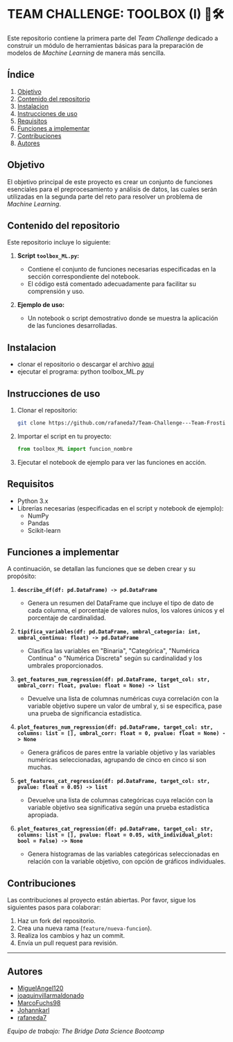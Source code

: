 # TEAM CHALLENGE: TOOLBOX (I) 🧰🛠️

Este repositorio contiene la primera parte del *Team Challenge* dedicado a construir un módulo de herramientas básicas para la preparación de modelos de *Machine Learning* de manera más sencilla.

## **Índice**   
1. [Objetivo](#Objetivo)
2. [Contenido del repositorio](#Contenido-del-repositorio)
3. [Instalacion](#Instalacion)
4. [Instrucciones de uso](#Instrucciones-de-uso)
5. [Requisitos](#Requisitos)
6. [Funciones a implementar](#Funciones-a-implementar)
7. [Contribuciones](#Contribuciones)
8. [Autores](#Autores)

## Objetivo

El objetivo principal de este proyecto es crear un conjunto de funciones esenciales para el preprocesamiento y análisis de datos, las cuales serán utilizadas en la segunda parte del reto para resolver un problema de *Machine Learning*.

## Contenido del repositorio

Este repositorio incluye lo siguiente:

1. **Script `toolbox_ML.py`:**
    - Contiene el conjunto de funciones necesarias especificadas en la sección correspondiente del notebook.
    - El código está comentado adecuadamente para facilitar su comprensión y uso.

2. **Ejemplo de uso:**
    - Un notebook o script demostrativo donde se muestra la aplicación de las funciones desarrolladas.

## Instalacion 

- clonar el repositorio o descargar el archivo [aqui](https://github.com/rafaneda7/Team-Challenge---Team-Frosties)
- ejecutar el programa:
python toolbox_ML.py

## Instrucciones de uso

1. Clonar el repositorio:
   ```bash
   git clone https://github.com/rafaneda7/Team-Challenge---Team-Frosties.git
   ```
2. Importar el script en tu proyecto:
   ```python
   from toolbox_ML import funcion_nombre
   ```
3. Ejecutar el notebook de ejemplo para ver las funciones en acción.

## Requisitos

- Python 3.x
- Librerías necesarias (especificadas en el script y notebook de ejemplo):
  - NumPy
  - Pandas
  - Scikit-learn

## Funciones a implementar

A continuación, se detallan las funciones que se deben crear y su propósito:

1. **`describe_df(df: pd.DataFrame) -> pd.DataFrame`**
   - Genera un resumen del DataFrame que incluye el tipo de dato de cada columna, el porcentaje de valores nulos, los valores únicos y el porcentaje de cardinalidad.

2. **`tipifica_variables(df: pd.DataFrame, umbral_categoria: int, umbral_continua: float) -> pd.DataFrame`**
   - Clasifica las variables en "Binaria", "Categórica", "Numérica Continua" o "Numérica Discreta" según su cardinalidad y los umbrales proporcionados.

3. **`get_features_num_regression(df: pd.DataFrame, target_col: str, umbral_corr: float, pvalue: float = None) -> list`**
   - Devuelve una lista de columnas numéricas cuya correlación con la variable objetivo supere un valor de umbral y, si se especifica, pase una prueba de significancia estadística.

4. **`plot_features_num_regression(df: pd.DataFrame, target_col: str, columns: list = [], umbral_corr: float = 0, pvalue: float = None) -> None`**
   - Genera gráficos de pares entre la variable objetivo y las variables numéricas seleccionadas, agrupando de cinco en cinco si son muchas.

5. **`get_features_cat_regression(df: pd.DataFrame, target_col: str, pvalue: float = 0.05) -> list`**
   - Devuelve una lista de columnas categóricas cuya relación con la variable objetivo sea significativa según una prueba estadística apropiada.

6. **`plot_features_cat_regression(df: pd.DataFrame, target_col: str, columns: list = [], pvalue: float = 0.05, with_individual_plot: bool = False) -> None`**
   - Genera histogramas de las variables categóricas seleccionadas en relación con la variable objetivo, con opción de gráficos individuales.

## Contribuciones

Las contribuciones al proyecto están abiertas. Por favor, sigue los siguientes pasos para colaborar:

1. Haz un fork del repositorio.
2. Crea una nueva rama (`feature/nueva-funcion`).
3. Realiza los cambios y haz un commit.
4. Envía un pull request para revisión.

---
## Autores

- [MiguelAngel120](https://github.com/MiguelAngel120)
- [joaquinvillarmaldonado](https://github.com/joaquinvillarmaldonado)
- [MarcoFuchs98](https://github.com/MarcoFuchs98)
- [Johannkarl](https://github.com/Johannkarl)
- [rafaneda7](https://github.com/rafaneda7)

*Equipo de trabajo: The Bridge Data Science Bootcamp*